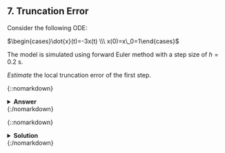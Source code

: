 ## 7. Truncation Error

Consider the following ODE:

$\begin{cases}\dot{x}(t)=-3x(t) \\\ x(0)=x\_0=1\end{cases}$


The model is simulated using forward Euler method with a step size of $h=0.2 \text{ s}$.

*Estimate* the local truncation error of the first step.

{::nomarkdown}<details><summary><strong>Answer</strong></summary>{:/nomarkdown}
$\hat{\tau}\_1 = 0.18$
{::nomarkdown}</details>{:/nomarkdown}

{::nomarkdown}<details><summary><strong>Solution</strong></summary>{:/nomarkdown}
Euler integration becomes:

$x\_{n+1} = x\_n + h\cdot(-3x\_n) + ch^2$

Integration error from each step is $\tau_n=ch^2$. We first integrate one single step. This yields:

$y^*\_{n+1} = 0.4 + ch^2\quad(1)$,

where c is a constant.

Then we integrate two half steps:

$y^*\_{n+1} = 0.49 + c\left(\dfrac{h}{2}\right)^2 + c\left(\dfrac{h}{2}\right)^2 = 0.49 + \dfrac{ch^2}{2}\quad(2)$,

Combining equation (1) and (2) yields:

$0.49-0.4 = \dfrac{ch^2}{2}\Rightarrow \tau_1 = ch^2 = 2(0.49-0.4) = 0.18$
{::nomarkdown}</details>{:/nomarkdown}
